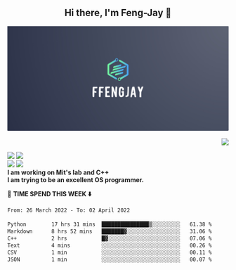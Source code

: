 <h2 align="center"> Hi there, I'm Feng-Jay 👋 </h2>  

![](https://github.com/Feng-Jay/DataStruct/blob/master/Image/1.png)  

<img align="right" src="https://github-readme-stats.vercel.app/api?username=Feng-Jay&show_icons=true&icon_color=CE1D2D&text_color=718096&bg_color=ffffff&hide_title=true" />


&emsp;

![](https://visitor-badge.glitch.me/badge?page_id=Feng-Jay.readme)
![](https://img.shields.io/badge/Concentrate-Cpp-blue)  
![](https://img.shields.io/badge/Rust-primer-orange)
![](https://img.shields.io/badge/Target-OS-9cf)  
**I am working on Mit's lab and C++**  
**I am trying to be an excellent OS programmer.**  


📘 **TIME SPEND THIS WEEK ⬇️**
<!--START_SECTION:waka-->

```text
From: 26 March 2022 - To: 02 April 2022

Python        17 hrs 31 mins  ███████████████▒░░░░░░░░░   61.38 %
Markdown      8 hrs 52 mins   ███████▓░░░░░░░░░░░░░░░░░   31.06 %
C++           2 hrs           █▓░░░░░░░░░░░░░░░░░░░░░░░   07.06 %
Text          4 mins          ░░░░░░░░░░░░░░░░░░░░░░░░░   00.26 %
CSV           1 min           ░░░░░░░░░░░░░░░░░░░░░░░░░   00.11 %
JSON          1 min           ░░░░░░░░░░░░░░░░░░░░░░░░░   00.07 %
```

<!--END_SECTION:waka-->
